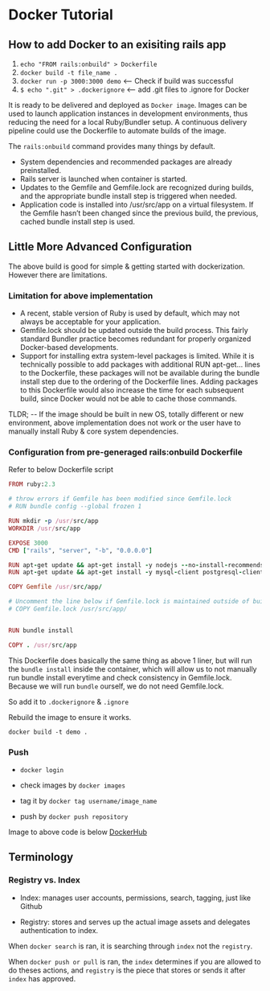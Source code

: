 # Docker Tutorial

## How to add Docker to an exisiting rails app

1. `echo "FROM rails:onbuild" > Dockerfile`
2. `docker build -t file_name .`
3. `docker run -p 3000:3000 demo` <-- Check if build was successful
4. `$ echo ".git" > .dockerignore` <-- add .git files to .ignore for Docker

It is ready to be delivered and deployed as `Docker image`. Images can be used to launch application instances in development environments, thus reducing the need for a local Ruby/Bundler setup. A continuous delivery pipeline could use the Dockerfile to automate builds of the image.

The `rails:onbuild` command provides many things by default.

  * System dependencies and recommended packages are already preinstalled.
  * Rails server is launched when container is started.
  * Updates to the Gemfile and Gemfile.lock are recognized during builds, and the appropriate bundle install step is triggered when needed.
  * Application code is installed into /usr/src/app on a virtual filesystem. If the Gemfile hasn’t been changed since the previous build, the previous, cached bundle install step is used.

## Little More Advanced Configuration

The above build is good for simple & getting started with dockerization. However there are limitations.

### Limitation for above implementation

  * A recent, stable version of Ruby is used by default, which may not always be acceptable for your application.
  * Gemfile.lock should be updated outside the build process. This fairly standard Bundler practice becomes redundant for properly organized Docker-based developments.
  * Support for installing extra system-level packages is limited. While it is technically possible to add packages with additional RUN apt-get… lines to the Dockerfile, these packages will not be available during the bundle install step due to the ordering of the Dockerfile lines. Adding packages to this Dockerfile would also increase the time for each subsequent build, since Docker would not be able to cache those commands.

TLDR; -- If the image should be built in new OS, totally different or new environment, above implementation does not work or the user have to manually install Ruby & core system dependencies.

### Configuration from pre-generaged rails:onbuild Dockerfile

Refer to below Dockerfile script

```ruby
FROM ruby:2.3

# throw errors if Gemfile has been modified since Gemfile.lock
# RUN bundle config --global frozen 1

RUN mkdir -p /usr/src/app
WORKDIR /usr/src/app

EXPOSE 3000
CMD ["rails", "server", "-b", "0.0.0.0"]

RUN apt-get update && apt-get install -y nodejs --no-install-recommends && rm -rf /var/lib/apt/lists/*
RUN apt-get update && apt-get install -y mysql-client postgresql-client sqlite3 --no-install-recommends && rm -rf /var/lib/apt/lists/*

COPY Gemfile /usr/src/app/

# Uncomment the line below if Gemfile.lock is maintained outside of build process
# COPY Gemfile.lock /usr/src/app/


RUN bundle install

COPY . /usr/src/app
```

This Dockerfile does basically the same thing as above 1 liner, but will run the `bundle install` inside the container, which will allow us to not manually run bundle install everytime and check consistency in Gemfile.lock. Because we will run `bundle` ourself, we do not need Gemfile.lock.

So add it to `.dockerignore` & `.ignore`

Rebuild the image to ensure it works.

`docker build -t demo .`

### Push

* `docker login`

* check images by `docker images`

* tag it by `docker tag username/image_name`

* push by `docker push repository`

Image to above code is below
[DockerHub](https://hub.docker.com/u/91juhwang/)

## Terminology

### Registry vs. Index

* Index: manages user accounts, permissions, search, tagging, just like Github

* Registry: stores and serves up the actual image assets and delegates authentication to index.

When `docker search` is ran, it is searching through `index` not the `registry`.

When `docker push or pull` is ran, the `index` determines if you are allowed to do theses actions, and `registry` is the piece that stores or sends it after `index` has approved.
